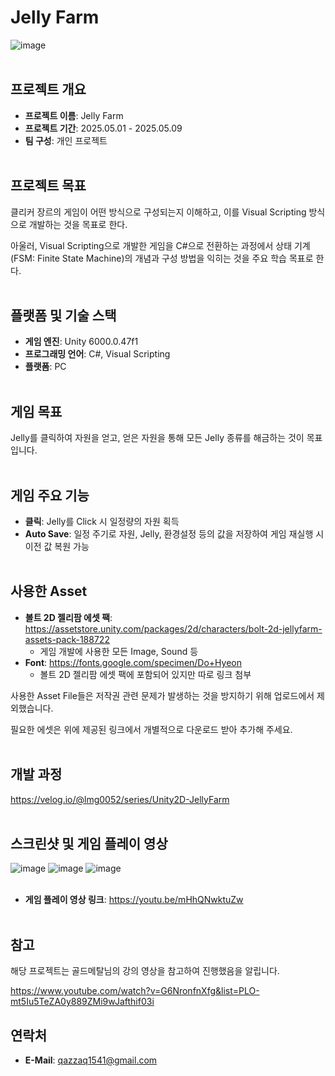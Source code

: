 # Jelly Farm
![image](https://github.com/user-attachments/assets/55736b1b-e8e0-418b-9489-431a7d75c620)
<br><br/>

## 프로젝트 개요
- **프로젝트 이름**: Jelly Farm
- **프로젝트 기간**: 2025.05.01 - 2025.05.09
- **팀 구성**: 개인 프로젝트
<br><br/>

## 프로젝트 목표
클리커 장르의 게임이 어떤 방식으로 구성되는지 이해하고, 이를 Visual Scripting 방식으로 개발하는 것을 목표로 한다.

아울러, Visual Scripting으로 개발한 게임을 C#으로 전환하는 과정에서 상태 기계(FSM: Finite State Machine)의 개념과 구성 방법을 익히는 것을 주요 학습 목표로 한다.
<br><br/>

## 플랫폼 및 기술 스택
- **게임 엔진**: Unity 6000.0.47f1
- **프로그래밍 언어**: C#, Visual Scripting
- **플랫폼**: PC
<br><br/>

## 게임 목표
Jelly를 클릭하여 자원을 얻고, 얻은 자원을 통해 모든 Jelly 종류를 해금하는 것이 목표입니다. 
<br><br/>

## 게임 주요 기능
- **클릭**: Jelly를 Click 시 일정량의 자원 획득
- **Auto Save**: 일정 주기로 자원, Jelly, 환경설정 등의 값을 저장하여 게임 재실행 시 이전 값 복원 가능
<br><br/>

## 사용한 Asset
- **볼트 2D 젤리팜 에셋 팩**: https://assetstore.unity.com/packages/2d/characters/bolt-2d-jellyfarm-assets-pack-188722
  - 게임 개발에 사용한 모든 Image, Sound 등
- **Font**: https://fonts.google.com/specimen/Do+Hyeon
  - 볼트 2D 젤리팜 에셋 팩에 포함되어 있지만 따로 링크 첨부

사용한 Asset File들은 저작권 관련 문제가 발생하는 것을 방지하기 위해 업로드에서 제외했습니다.

필요한 에셋은 위에 제공된 링크에서 개별적으로 다운로드 받아 추가해 주세요.
<br><br/>

## 개발 과정
https://velog.io/@lmg0052/series/Unity2D-JellyFarm
<br><br/>

## 스크린샷 및 게임 플레이 영상
![image](https://github.com/user-attachments/assets/69fb650b-f27e-4412-b7b3-fc0033b39e5f)
![image](https://github.com/user-attachments/assets/9fe20dbf-e54b-40af-8086-3179787a42ab)
![image](https://github.com/user-attachments/assets/eb82847c-a5a2-4bac-884c-9fb7609607f2)
<br><br/>

- **게임 플레이 영상 링크**: https://youtu.be/mHhQNwktuZw
<br><br/>

## 참고
해당 프로젝트는 골드메탈님의 강의 영상을 참고하여 진행했음을 알립니다.

https://www.youtube.com/watch?v=G6NronfnXfg&list=PLO-mt5Iu5TeZA0y889ZMi9wJafthif03i

## 연락처
- **E-Mail**: qazzaq1541@gmail.com
